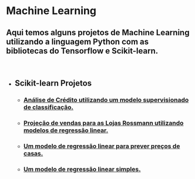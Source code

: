 # Machine Learning

## Aqui temos alguns projetos de Machine Learning utilizando a linguagem Python com as bibliotecas do Tensorflow e Scikit-learn.
<BR>
  
* ## Scikit-learn Projetos
  * ### [Análise de Crédito utilizando um modelo supervisionado de classificação.](Sklearn/sklearn_classifier_credit_analysis/CreditAnalysis.ipynb)
  
  * ### [Projeção de vendas para as Lojas Rossmann utilizando modelos de regressão linear.](Sklearn/sklearn_classifier_credit_analysis/Sklearn/sklearn_linear_regression_data_science_em_producao/m04_v01_store_sales_prediction.ipynb)
  
  * ### [Um modelo de regressão linear para prever preços de casas.](Sklearn/sklearn_linear_regression_house_prices/house_prices.ipynb)
  
  * ### [Um modelo de regressão linear simples.](Sklearn/sklearn_simple_linear_regression/regressao_linear_sklearn.ipynb)
